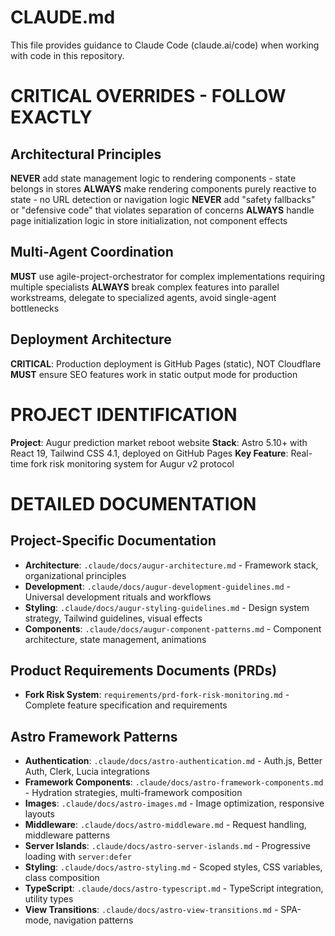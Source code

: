 # CLAUDE.md

This file provides guidance to Claude Code (claude.ai/code) when working with code in this repository.

# CRITICAL OVERRIDES - FOLLOW EXACTLY

## Architectural Principles
**NEVER** add state management logic to rendering components - state belongs in stores
**ALWAYS** make rendering components purely reactive to state - no URL detection or navigation logic
**NEVER** add "safety fallbacks" or "defensive code" that violates separation of concerns
**ALWAYS** handle page initialization logic in store initialization, not component effects

## Multi-Agent Coordination
**MUST** use agile-project-orchestrator for complex implementations requiring multiple specialists
**ALWAYS** break complex features into parallel workstreams, delegate to specialized agents, avoid single-agent bottlenecks

## Deployment Architecture
**CRITICAL**: Production deployment is GitHub Pages (static), NOT Cloudflare
**MUST** ensure SEO features work in static output mode for production

# PROJECT IDENTIFICATION

**Project**: Augur prediction market reboot website
**Stack**: Astro 5.10+ with React 19, Tailwind CSS 4.1, deployed on GitHub Pages
**Key Feature**: Real-time fork risk monitoring system for Augur v2 protocol

# DETAILED DOCUMENTATION

## Project-Specific Documentation
- **Architecture**: `.claude/docs/augur-architecture.md` - Framework stack, organizational principles
- **Development**: `.claude/docs/augur-development-guidelines.md` - Universal development rituals and workflows
- **Styling**: `.claude/docs/augur-styling-guidelines.md` - Design system strategy, Tailwind guidelines, visual effects
- **Components**: `.claude/docs/augur-component-patterns.md` - Component architecture, state management, animations

## Product Requirements Documents (PRDs)
- **Fork Risk System**: `requirements/prd-fork-risk-monitoring.md` - Complete feature specification and requirements

## Astro Framework Patterns
- **Authentication**: `.claude/docs/astro-authentication.md` - Auth.js, Better Auth, Clerk, Lucia integrations
- **Framework Components**: `.claude/docs/astro-framework-components.md` - Hydration strategies, multi-framework composition
- **Images**: `.claude/docs/astro-images.md` - Image optimization, responsive layouts
- **Middleware**: `.claude/docs/astro-middleware.md` - Request handling, middleware patterns
- **Server Islands**: `.claude/docs/astro-server-islands.md` - Progressive loading with `server:defer`
- **Styling**: `.claude/docs/astro-styling.md` - Scoped styles, CSS variables, class composition
- **TypeScript**: `.claude/docs/astro-typescript.md` - TypeScript integration, utility types
- **View Transitions**: `.claude/docs/astro-view-transitions.md` - SPA-mode, navigation patterns

